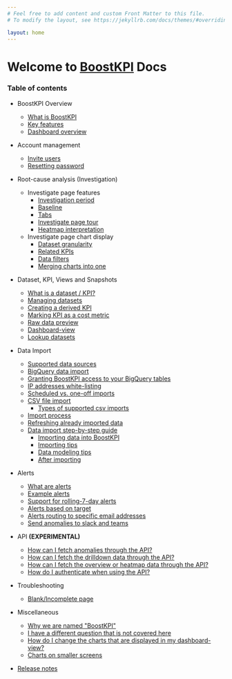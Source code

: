 ```yaml
---
# Feel free to add content and custom Front Matter to this file.
# To modify the layout, see https://jekyllrb.com/docs/themes/#overriding-theme-defaults

layout: home
---
```


# Welcome to [BoostKPI](https://boostkpi.com) Docs

### Table of contents

- BoostKPI Overview
    - [What is BoostKPI](/docs/overview/#what-is-boostkpi)
    - [Key features](/docs/overview/#key-features)
    - [Dashboard overview](/docs/overview/#dashboard-overview-video)

- Account management
    - [Invite users](/docs/account-management/#invite-users)
    - [Resetting password](/docs/account-management/#resetting-password)

- Root-cause analysis (Investigation)
    - Investigate page features
        - [Investigation period](/docs/rootcause/investigation-features/#investigation-period)
        - [Baseline](/docs/rootcause/investigation-features/#baseline)
        - [Tabs](/docs/rootcause/investigation-features/#tabs)
        - [Investigate page tour](/docs/rootcause/investigation-features/#investigate-page-tour)
        - [Heatmap interpretation](/docs/rootcause/investigation-features/#heatmap-interpretation)
    - Investigate page chart display
        - [Dataset granularity](/docs/rootcause/chart-investigation/#dataset-granularity)
        - [Related KPIs](/docs/rootcause/chart-investigation/#related-kpis)
        - [Data filters](/docs/rootcause/chart-investigation/#data-filters)
        - [Merging charts into one](/docs/rootcause/chart-investigation/#merging-charts-into-one)

- Dataset, KPI, Views and Snapshots
    - [What is a dataset / KPI?](/docs/basics/#what-is-a-dataset--kpi)
    - [Managing datasets](/docs/basics/#managing-datasets)
    - [Creating a derived KPI](/docs/basics/#creating-a-derived-kpi)
    - [Marking KPI as a cost metric](/docs/basics/#marking-kpi-as-inverse-or-a-cost-kpi)
    - [Raw data preview](/docs/basics/#raw-data-preview)
    - [Dashboard-view](/docs/basics/#dashboard-view)
    - [Lookup datasets](/docs/basics/#lookup-datasets)

- Data Import
    - [Supported data sources](/docs/data-import/#supported-data-sources)
    - [BigQuery data import](/docs/data-import/#bigquery-data-import)
    - [Granting BoostKPI access to your BigQuery tables](/docs/data-import/#granting-boostkpi-access-to-your-bigquery-tables)
    - [IP addresses white-listing](/docs/data-import/#ip-address-white-listing)
    - [Scheduled vs. one-off imports](/docs/data-import/#scheduled-vs-one-off-imports)
    - [CSV file import](/docs/data-import/#csv-file-import)
        - [Types of supported csv imports](/docs/data-import/#types-of-supported-csv-imports)
    - [Import process](/docs/data-import/#import-process)
    - [Refreshing already imported data](/docs/data-import/#refreshing-already-imported-data-scheduled)
    - [Data import step-by-step guide](/docs/data-import/guide/)
        - [Importing data into BoostKPI](/docs/data-import/guide/#importing-data-into-boostkpi)
        - [Importing tips](/docs/data-import/guide/#importing-tips)
        - [Data modeling tips](/docs/data-import/guide/#data-modeling-tips)
        - [After importing](/docs/data-import/guide/#after-importing)

- Alerts
    - [What are alerts](/docs/alerts/#what-are-alerts)
    - [Example alerts](/docs/alerts/#example-alerts)
    - [Support for rolling-7-day alerts](/docs/alerts/#support-for-rolling-7-day-alerts)
    - [Alerts based on target](/docs/alerts/#alerts-based-on-target)
    - [Alerts routing to specific email addresses](/docs/alerts/#alerts-routing-to-specific-email-address)
    - [Send anomalies to slack and teams](/docs/alerts/#send-anomalies-to-slack-and-teams)

- API **(EXPERIMENTAL)**
    - [How can I fetch anomalies through the API?](/docs/api/#how-can-i-fetch-anomalies-through-the-api)
    - [How can I fetch the drilldown data through the API?](/docs/api/#how-can-i-fetch-the-drilldown-data-through-the-api)
    - [How can I fetch the overview or heatmap data through the API?](/docs/api/#how-can-i-fetch-the-overview-or-heatmap-data-through-the-api)
    - [How do I authenticate when using the API?](/docs/api/#how-do-i-authenticate-when-using-the-api)

- Troubleshooting
    - [Blank/Incomplete page](/docs/troubleshooting/#blank-page)

- Miscellaneous
    - [Why we are named "BoostKPI"](/docs/miscellaneous/#why-are-we-named-boostkpi)
    - [I have a different question that is not covered here](/docs/miscellaneous/#i-have-a-different-question-that-is-not-covered-here)
    - [How do I change the charts that are displayed in my dashboard-view?](/docs/miscellaneous/#how-do-i-change-the-charts-that-are-displayed-in-my-dashboard-view)
    - [Charts on smaller screens](/docs/miscellaneous/#charts-on-smaller-screens)

- [Release notes](/docs/release-notes/) 
